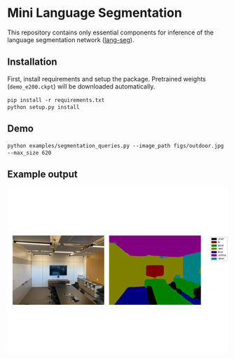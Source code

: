 # Mini Language Segmentation

This repository contains only essential components for inference of the language segmentation network ([lang-seg](https://github.com/isl-org/lang-seg)).

## Installation

First, install requirements and setup the package. Pretrained weights (`demo_e200.ckpt`) will be downloaded automatically.

```
pip install -r requirements.txt
python setup.py install
```

## Demo

```
python examples/segmentation_queries.py --image_path figs/outdoor.jpg --max_size 620
```

## Example output

![](./figs/Figure_1.png?raw=true)
